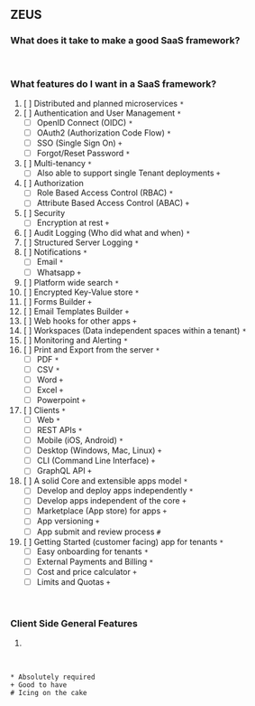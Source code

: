## ZEUS

### What does it take to make a good SaaS framework?

<br />

### What features do I want in a SaaS framework?

1. [ ] Distributed and planned microservices `*`
2. [ ] Authentication and User Management `*`
   - [ ] OpenID Connect (OIDC) `*`
   - [ ] OAuth2 (Authorization Code Flow) `*`
   - [ ] SSO (Single Sign On) `+`
   - [ ] Forgot/Reset Password `*`
3. [ ] Multi-tenancy `*`
   - [ ] Also able to support single Tenant deployments `+`
4. [ ] Authorization
   - [ ] Role Based Access Control (RBAC) `*`
   - [ ] Attribute Based Access Control (ABAC) `+`
5. [ ] Security
   - [ ] Encryption at rest `+`
6. [ ] Audit Logging (Who did what and when) `*`
7. [ ] Structured Server Logging `*`
8. [ ] Notifications `*`
   - [ ] Email `*`
   - [ ] Whatsapp `+`
9. [ ] Platform wide search `*`
10. [ ] Encrypted Key-Value store `*`
11. [ ] Forms Builder `+`
12. [ ] Email Templates Builder `+`
13. [ ] Web hooks for other apps `+`
14. [ ] Workspaces (Data independent spaces within a tenant) `*`
15. [ ] Monitoring and Alerting `*`
16. [ ] Print and Export from the server `*`
    - [ ] PDF `*`
    - [ ] CSV `*`
    - [ ] Word `+`
    - [ ] Excel `+`
    - [ ] Powerpoint `+`
17. [ ] Clients `*`
    - [ ] Web `*`
    - [ ] REST APIs `*`
    - [ ] Mobile (iOS, Android) `*`
    - [ ] Desktop (Windows, Mac, Linux) `+`
    - [ ] CLI (Command Line Interface) `+`
    - [ ] GraphQL API `+`
18. [ ] A solid Core and extensible apps model `*`
    - [ ] Develop and deploy apps independently `*`
    - [ ] Develop apps independent of the core `+`
    - [ ] Marketplace (App store) for apps `+`
    - [ ] App versioning `+`
    - [ ] App submit and review process `#`
19. [ ] Getting Started (customer facing) app for tenants `*`
    - [ ] Easy onboarding for tenants `*`
    - [ ] External Payments and Billing `*`
    - [ ] Cost and price calculator `+`
    - [ ] Limits and Quotas `+`

<br />

### Client Side General Features

1.

<br />

```text
* Absolutely required
+ Good to have
# Icing on the cake
```
